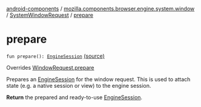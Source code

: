 [android-components](../../index.md) / [mozilla.components.browser.engine.system.window](../index.md) / [SystemWindowRequest](index.md) / [prepare](./prepare.md)

# prepare

`fun prepare(): `[`EngineSession`](../../mozilla.components.concept.engine/-engine-session/index.md) [(source)](https://github.com/mozilla-mobile/android-components/blob/master/components/browser/engine-system/src/main/java/mozilla/components/browser/engine/system/window/SystemWindowRequest.kt#L34)

Overrides [WindowRequest.prepare](../../mozilla.components.concept.engine.window/-window-request/prepare.md)

Prepares an [EngineSession](../../mozilla.components.concept.engine/-engine-session/index.md) for the window request. This is used to
attach state (e.g. a native session or view) to the engine session.

**Return**
the prepared and ready-to-use [EngineSession](../../mozilla.components.concept.engine/-engine-session/index.md).

